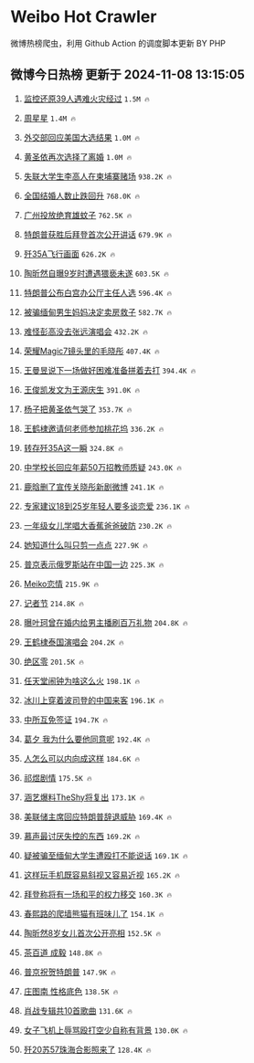 # Weibo Hot Crawler 



微博热榜爬虫，利用 Github Action 的调度脚本更新 BY PHP 


## 微博今日热榜 更新于 2024-11-08 13:15:05 
1. [监控还原39人遇难火灾经过](https://s.weibo.com/weibo?q=%23%E7%9B%91%E6%8E%A7%E8%BF%98%E5%8E%9F39%E4%BA%BA%E9%81%87%E9%9A%BE%E7%81%AB%E7%81%BE%E7%BB%8F%E8%BF%87%23&t=31&band_rank=1&Refer=top) `1.5M 🔥` 

1. [周星星](https://s.weibo.com/weibo?q=%E5%91%A8%E6%98%9F%E6%98%9F&t=31&band_rank=2&Refer=top) `1.4M 🔥` 

1. [外交部回应美国大选结果](https://s.weibo.com/weibo?q=%23%E5%A4%96%E4%BA%A4%E9%83%A8%E5%9B%9E%E5%BA%94%E7%BE%8E%E5%9B%BD%E5%A4%A7%E9%80%89%E7%BB%93%E6%9E%9C%23&t=31&band_rank=3&Refer=top) `1.0M 🔥` 

1. [黄圣依再次选择了离婚](https://s.weibo.com/weibo?q=%E9%BB%84%E5%9C%A3%E4%BE%9D%E5%86%8D%E6%AC%A1%E9%80%89%E6%8B%A9%E4%BA%86%E7%A6%BB%E5%A9%9A&t=31&band_rank=4&Refer=top) `1.0M 🔥` 

1. [失联大学生李高人在柬埔寨赌场](https://s.weibo.com/weibo?q=%23%E5%A4%B1%E8%81%94%E5%A4%A7%E5%AD%A6%E7%94%9F%E6%9D%8E%E9%AB%98%E4%BA%BA%E5%9C%A8%E6%9F%AC%E5%9F%94%E5%AF%A8%E8%B5%8C%E5%9C%BA%23&t=31&band_rank=5&Refer=top) `938.2K 🔥` 

1. [全国结婚人数止跌回升](https://s.weibo.com/weibo?q=%23%E5%85%A8%E5%9B%BD%E7%BB%93%E5%A9%9A%E4%BA%BA%E6%95%B0%E6%AD%A2%E8%B7%8C%E5%9B%9E%E5%8D%87%23&t=31&band_rank=6&Refer=top) `768.0K 🔥` 

1. [广州投放绝育雄蚊子](https://s.weibo.com/weibo?q=%23%E5%B9%BF%E5%B7%9E%E6%8A%95%E6%94%BE%E7%BB%9D%E8%82%B2%E9%9B%84%E8%9A%8A%E5%AD%90%23&t=31&band_rank=7&Refer=top) `762.5K 🔥` 

1. [特朗普获胜后拜登首次公开讲话](https://s.weibo.com/weibo?q=%23%E7%89%B9%E6%9C%97%E6%99%AE%E8%8E%B7%E8%83%9C%E5%90%8E%E6%8B%9C%E7%99%BB%E9%A6%96%E6%AC%A1%E5%85%AC%E5%BC%80%E8%AE%B2%E8%AF%9D%23&t=31&band_rank=8&Refer=top) `679.9K 🔥` 

1. [歼35A飞行画面](https://s.weibo.com/weibo?q=%23%E6%AD%BC35A%E9%A3%9E%E8%A1%8C%E7%94%BB%E9%9D%A2%23&t=31&band_rank=9&Refer=top) `626.2K 🔥` 

1. [陶昕然自曝9岁时遭遇猥亵未遂](https://s.weibo.com/weibo?q=%23%E9%99%B6%E6%98%95%E7%84%B6%E8%87%AA%E6%9B%9D9%E5%B2%81%E6%97%B6%E9%81%AD%E9%81%87%E7%8C%A5%E4%BA%B5%E6%9C%AA%E9%81%82%23&t=31&band_rank=10&Refer=top) `603.5K 🔥` 

1. [特朗普公布白宫办公厅主任人选](https://s.weibo.com/weibo?q=%23%E7%89%B9%E6%9C%97%E6%99%AE%E5%85%AC%E5%B8%83%E7%99%BD%E5%AE%AB%E5%8A%9E%E5%85%AC%E5%8E%85%E4%B8%BB%E4%BB%BB%E4%BA%BA%E9%80%89%23&t=31&band_rank=11&Refer=top) `596.4K 🔥` 

1. [被骗缅甸男生妈妈决定卖房救子](https://s.weibo.com/weibo?q=%23%E8%A2%AB%E9%AA%97%E7%BC%85%E7%94%B8%E7%94%B7%E7%94%9F%E5%A6%88%E5%A6%88%E5%86%B3%E5%AE%9A%E5%8D%96%E6%88%BF%E6%95%91%E5%AD%90%23&t=31&band_rank=12&Refer=top) `582.7K 🔥` 

1. [难怪彭高没去张远演唱会](https://s.weibo.com/weibo?q=%23%E9%9A%BE%E6%80%AA%E5%BD%AD%E9%AB%98%E6%B2%A1%E5%8E%BB%E5%BC%A0%E8%BF%9C%E6%BC%94%E5%94%B1%E4%BC%9A%23&t=31&band_rank=13&Refer=top) `432.2K 🔥` 

1. [荣耀Magic7镜头里的毛晓彤](https://s.weibo.com/weibo?q=%23%E8%8D%A3%E8%80%80Magic7%E9%95%9C%E5%A4%B4%E9%87%8C%E7%9A%84%E6%AF%9B%E6%99%93%E5%BD%A4%23&t=31&band_rank=14&Refer=top) `407.4K 🔥` 

1. [王曼昱说下一场做好困难准备拼着去打](https://s.weibo.com/weibo?q=%23%E7%8E%8B%E6%9B%BC%E6%98%B1%E8%AF%B4%E4%B8%8B%E4%B8%80%E5%9C%BA%E5%81%9A%E5%A5%BD%E5%9B%B0%E9%9A%BE%E5%87%86%E5%A4%87%E6%8B%BC%E7%9D%80%E5%8E%BB%E6%89%93%23&t=31&band_rank=15&Refer=top) `394.4K 🔥` 

1. [王俊凯发文为王源庆生](https://s.weibo.com/weibo?q=%23%E7%8E%8B%E4%BF%8A%E5%87%AF%E5%8F%91%E6%96%87%E4%B8%BA%E7%8E%8B%E6%BA%90%E5%BA%86%E7%94%9F%23&t=31&band_rank=16&Refer=top) `391.0K 🔥` 

1. [杨子把黄圣依气哭了](https://s.weibo.com/weibo?q=%23%E6%9D%A8%E5%AD%90%E6%8A%8A%E9%BB%84%E5%9C%A3%E4%BE%9D%E6%B0%94%E5%93%AD%E4%BA%86%23&t=31&band_rank=17&Refer=top) `353.7K 🔥` 

1. [王鹤棣邀请何老师参加桃花坞](https://s.weibo.com/weibo?q=%23%E7%8E%8B%E9%B9%A4%E6%A3%A3%E9%82%80%E8%AF%B7%E4%BD%95%E8%80%81%E5%B8%88%E5%8F%82%E5%8A%A0%E6%A1%83%E8%8A%B1%E5%9D%9E%23&t=31&band_rank=18&Refer=top) `336.2K 🔥` 

1. [转存歼35A这一瞬](https://s.weibo.com/weibo?q=%23%E8%BD%AC%E5%AD%98%E6%AD%BC35A%E8%BF%99%E4%B8%80%E7%9E%AC%23&t=31&band_rank=19&Refer=top) `324.8K 🔥` 

1. [中学校长回应年薪50万招教师质疑](https://s.weibo.com/weibo?q=%23%E4%B8%AD%E5%AD%A6%E6%A0%A1%E9%95%BF%E5%9B%9E%E5%BA%94%E5%B9%B4%E8%96%AA50%E4%B8%87%E6%8B%9B%E6%95%99%E5%B8%88%E8%B4%A8%E7%96%91%23&t=31&band_rank=20&Refer=top) `243.0K 🔥` 

1. [鹿晗删了宣传关晓彤新剧微博](https://s.weibo.com/weibo?q=%23%E9%B9%BF%E6%99%97%E5%88%A0%E4%BA%86%E5%AE%A3%E4%BC%A0%E5%85%B3%E6%99%93%E5%BD%A4%E6%96%B0%E5%89%A7%E5%BE%AE%E5%8D%9A%23&t=31&band_rank=21&Refer=top) `241.1K 🔥` 

1. [专家建议18到25岁年轻人要多谈恋爱](https://s.weibo.com/weibo?q=%23%E4%B8%93%E5%AE%B6%E5%BB%BA%E8%AE%AE18%E5%88%B025%E5%B2%81%E5%B9%B4%E8%BD%BB%E4%BA%BA%E8%A6%81%E5%A4%9A%E8%B0%88%E6%81%8B%E7%88%B1%23&t=31&band_rank=22&Refer=top) `236.1K 🔥` 

1. [一年级女儿学唱大香蕉爸爸破防](https://s.weibo.com/weibo?q=%23%E4%B8%80%E5%B9%B4%E7%BA%A7%E5%A5%B3%E5%84%BF%E5%AD%A6%E5%94%B1%E5%A4%A7%E9%A6%99%E8%95%89%E7%88%B8%E7%88%B8%E7%A0%B4%E9%98%B2%23&t=31&band_rank=23&Refer=top) `230.2K 🔥` 

1. [她知道什么叫只剪一点点](https://s.weibo.com/weibo?q=%23%E5%A5%B9%E7%9F%A5%E9%81%93%E4%BB%80%E4%B9%88%E5%8F%AB%E5%8F%AA%E5%89%AA%E4%B8%80%E7%82%B9%E7%82%B9%23&t=31&band_rank=24&Refer=top) `227.9K 🔥` 

1. [普京表示俄罗斯站在中国一边](https://s.weibo.com/weibo?q=%23%E6%99%AE%E4%BA%AC%E8%A1%A8%E7%A4%BA%E4%BF%84%E7%BD%97%E6%96%AF%E7%AB%99%E5%9C%A8%E4%B8%AD%E5%9B%BD%E4%B8%80%E8%BE%B9%23&t=31&band_rank=25&Refer=top) `225.3K 🔥` 

1. [Meiko恋情](https://s.weibo.com/weibo?q=%23Meiko%E6%81%8B%E6%83%85%23&t=31&band_rank=26&Refer=top) `215.9K 🔥` 

1. [记者节](https://s.weibo.com/weibo?q=%E8%AE%B0%E8%80%85%E8%8A%82&t=31&band_rank=27&Refer=top) `214.8K 🔥` 

1. [曝叶珂曾在婚内给男主播刷百万礼物](https://s.weibo.com/weibo?q=%23%E6%9B%9D%E5%8F%B6%E7%8F%82%E6%9B%BE%E5%9C%A8%E5%A9%9A%E5%86%85%E7%BB%99%E7%94%B7%E4%B8%BB%E6%92%AD%E5%88%B7%E7%99%BE%E4%B8%87%E7%A4%BC%E7%89%A9%23&t=31&band_rank=28&Refer=top) `204.8K 🔥` 

1. [王鹤棣泰国演唱会](https://s.weibo.com/weibo?q=%23%E7%8E%8B%E9%B9%A4%E6%A3%A3%E6%B3%B0%E5%9B%BD%E6%BC%94%E5%94%B1%E4%BC%9A%23&t=31&band_rank=29&Refer=top) `204.2K 🔥` 

1. [绝区零](https://s.weibo.com/weibo?q=%E7%BB%9D%E5%8C%BA%E9%9B%B6&t=31&band_rank=30&Refer=top) `201.5K 🔥` 

1. [任天堂闹钟为啥这么火](https://s.weibo.com/weibo?q=%23%E4%BB%BB%E5%A4%A9%E5%A0%82%E9%97%B9%E9%92%9F%E4%B8%BA%E5%95%A5%E8%BF%99%E4%B9%88%E7%81%AB%23&t=31&band_rank=31&Refer=top) `198.1K 🔥` 

1. [冰川上穿着波司登的中国来客](https://s.weibo.com/weibo?q=%23%E5%86%B0%E5%B7%9D%E4%B8%8A%E7%A9%BF%E7%9D%80%E6%B3%A2%E5%8F%B8%E7%99%BB%E7%9A%84%E4%B8%AD%E5%9B%BD%E6%9D%A5%E5%AE%A2%23&t=31&band_rank=32&Refer=top) `196.1K 🔥` 

1. [中所互免签证](https://s.weibo.com/weibo?q=%23%E4%B8%AD%E6%89%80%E4%BA%92%E5%85%8D%E7%AD%BE%E8%AF%81%23&t=31&band_rank=33&Refer=top) `194.7K 🔥` 

1. [葛夕 我为什么要他同意呢](https://s.weibo.com/weibo?q=%E8%91%9B%E5%A4%95%20%E6%88%91%E4%B8%BA%E4%BB%80%E4%B9%88%E8%A6%81%E4%BB%96%E5%90%8C%E6%84%8F%E5%91%A2&t=31&band_rank=34&Refer=top) `192.4K 🔥` 

1. [人怎么可以内向成这样](https://s.weibo.com/weibo?q=%E4%BA%BA%E6%80%8E%E4%B9%88%E5%8F%AF%E4%BB%A5%E5%86%85%E5%90%91%E6%88%90%E8%BF%99%E6%A0%B7&t=31&band_rank=35&Refer=top) `184.6K 🔥` 

1. [祁煜剧情](https://s.weibo.com/weibo?q=%E7%A5%81%E7%85%9C%E5%89%A7%E6%83%85&t=31&band_rank=36&Refer=top) `175.5K 🔥` 

1. [涵艺爆料TheShy将复出](https://s.weibo.com/weibo?q=%23%E6%B6%B5%E8%89%BA%E7%88%86%E6%96%99TheShy%E5%B0%86%E5%A4%8D%E5%87%BA%23&t=31&band_rank=37&Refer=top) `173.1K 🔥` 

1. [美联储主席回应特朗普辞退威胁](https://s.weibo.com/weibo?q=%23%E7%BE%8E%E8%81%94%E5%82%A8%E4%B8%BB%E5%B8%AD%E5%9B%9E%E5%BA%94%E7%89%B9%E6%9C%97%E6%99%AE%E8%BE%9E%E9%80%80%E5%A8%81%E8%83%81%23&t=31&band_rank=38&Refer=top) `169.4K 🔥` 

1. [慕声最讨厌失控的东西](https://s.weibo.com/weibo?q=%23%E6%85%95%E5%A3%B0%E6%9C%80%E8%AE%A8%E5%8E%8C%E5%A4%B1%E6%8E%A7%E7%9A%84%E4%B8%9C%E8%A5%BF%23&t=31&band_rank=39&Refer=top) `169.2K 🔥` 

1. [疑被骗至缅甸大学生遭殴打不能说话](https://s.weibo.com/weibo?q=%23%E7%96%91%E8%A2%AB%E9%AA%97%E8%87%B3%E7%BC%85%E7%94%B8%E5%A4%A7%E5%AD%A6%E7%94%9F%E9%81%AD%E6%AE%B4%E6%89%93%E4%B8%8D%E8%83%BD%E8%AF%B4%E8%AF%9D%23&t=31&band_rank=40&Refer=top) `169.1K 🔥` 

1. [这样玩手机既容易斜视又容易近视](https://s.weibo.com/weibo?q=%23%E8%BF%99%E6%A0%B7%E7%8E%A9%E6%89%8B%E6%9C%BA%E6%97%A2%E5%AE%B9%E6%98%93%E6%96%9C%E8%A7%86%E5%8F%88%E5%AE%B9%E6%98%93%E8%BF%91%E8%A7%86%23&t=31&band_rank=41&Refer=top) `165.2K 🔥` 

1. [拜登称将有一场和平的权力移交](https://s.weibo.com/weibo?q=%23%E6%8B%9C%E7%99%BB%E7%A7%B0%E5%B0%86%E6%9C%89%E4%B8%80%E5%9C%BA%E5%92%8C%E5%B9%B3%E7%9A%84%E6%9D%83%E5%8A%9B%E7%A7%BB%E4%BA%A4%23&t=31&band_rank=42&Refer=top) `160.3K 🔥` 

1. [春熙路的爬墙熊猫有班味儿了](https://s.weibo.com/weibo?q=%23%E6%98%A5%E7%86%99%E8%B7%AF%E7%9A%84%E7%88%AC%E5%A2%99%E7%86%8A%E7%8C%AB%E6%9C%89%E7%8F%AD%E5%91%B3%E5%84%BF%E4%BA%86%23&t=31&band_rank=43&Refer=top) `154.1K 🔥` 

1. [陶昕然8岁女儿首次公开亮相](https://s.weibo.com/weibo?q=%23%E9%99%B6%E6%98%95%E7%84%B68%E5%B2%81%E5%A5%B3%E5%84%BF%E9%A6%96%E6%AC%A1%E5%85%AC%E5%BC%80%E4%BA%AE%E7%9B%B8%23&t=31&band_rank=44&Refer=top) `152.5K 🔥` 

1. [茶百道 成毅](https://s.weibo.com/weibo?q=%E8%8C%B6%E7%99%BE%E9%81%93%20%E6%88%90%E6%AF%85&t=31&band_rank=45&Refer=top) `148.8K 🔥` 

1. [普京祝贺特朗普](https://s.weibo.com/weibo?q=%23%E6%99%AE%E4%BA%AC%E7%A5%9D%E8%B4%BA%E7%89%B9%E6%9C%97%E6%99%AE%23&t=31&band_rank=46&Refer=top) `147.9K 🔥` 

1. [庄图南 性格底色](https://s.weibo.com/weibo?q=%E5%BA%84%E5%9B%BE%E5%8D%97%20%E6%80%A7%E6%A0%BC%E5%BA%95%E8%89%B2&t=31&band_rank=47&Refer=top) `138.5K 🔥` 

1. [肖战专辑共10首歌曲](https://s.weibo.com/weibo?q=%23%E8%82%96%E6%88%98%E4%B8%93%E8%BE%91%E5%85%B110%E9%A6%96%E6%AD%8C%E6%9B%B2%23&t=31&band_rank=48&Refer=top) `131.6K 🔥` 

1. [女子飞机上辱骂殴打空少自称有背景](https://s.weibo.com/weibo?q=%23%E5%A5%B3%E5%AD%90%E9%A3%9E%E6%9C%BA%E4%B8%8A%E8%BE%B1%E9%AA%82%E6%AE%B4%E6%89%93%E7%A9%BA%E5%B0%91%E8%87%AA%E7%A7%B0%E6%9C%89%E8%83%8C%E6%99%AF%23&t=31&band_rank=49&Refer=top) `130.0K 🔥` 

1. [歼20苏57珠海合影照来了](https://s.weibo.com/weibo?q=%23%E6%AD%BC20%E8%8B%8F57%E7%8F%A0%E6%B5%B7%E5%90%88%E5%BD%B1%E7%85%A7%E6%9D%A5%E4%BA%86%23&t=31&band_rank=50&Refer=top) `128.4K 🔥` 

